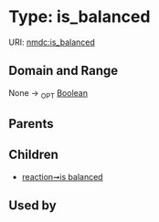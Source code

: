 
# Type: is_balanced




URI: [nmdc:is_balanced](https://microbiomedata/meta/is_balanced)


## Domain and Range

None ->  <sub>OPT</sub> [Boolean](types/Boolean.md)

## Parents


## Children

 *  [reaction➞is balanced](reaction_is_balanced.md)

## Used by

